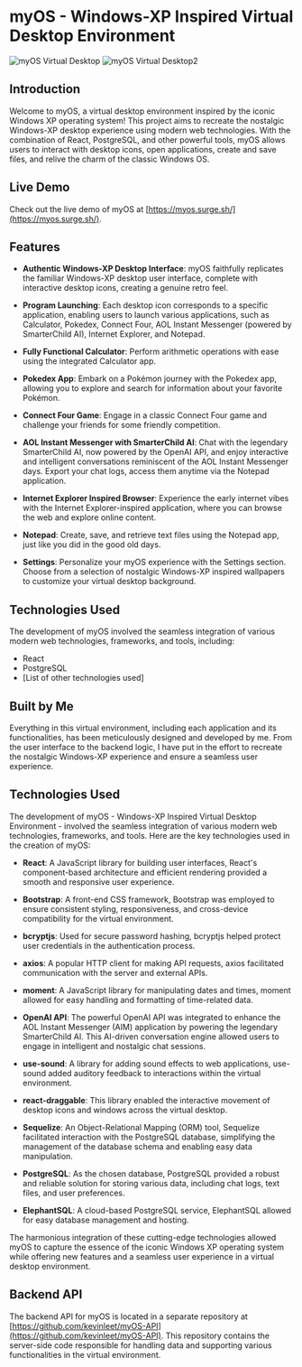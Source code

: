 # myOS - Windows-XP Inspired Virtual Desktop Environment

![myOS Virtual Desktop](https://github.com/kevinleet/myOS-client/blob/main/src/assets/readme1.png?raw=true)
![myOS Virtual Desktop2](https://github.com/kevinleet/myOS-client/blob/main/src/assets/readme2.png?raw=true)

## Introduction

Welcome to myOS, a virtual desktop environment inspired by the iconic Windows XP operating system! This project aims to recreate the nostalgic Windows-XP desktop experience using modern web technologies. With the combination of React, PostgreSQL, and other powerful tools, myOS allows users to interact with desktop icons, open applications, create and save files, and relive the charm of the classic Windows OS.

## Live Demo

Check out the live demo of myOS at [https://myos.surge.sh/](https://myos.surge.sh/).

## Features

- **Authentic Windows-XP Desktop Interface**: myOS faithfully replicates the familiar Windows-XP desktop user interface, complete with interactive desktop icons, creating a genuine retro feel.

- **Program Launching**: Each desktop icon corresponds to a specific application, enabling users to launch various applications, such as Calculator, Pokedex, Connect Four, AOL Instant Messenger (powered by SmarterChild AI), Internet Explorer, and Notepad.

- **Fully Functional Calculator**: Perform arithmetic operations with ease using the integrated Calculator app.

- **Pokedex App**: Embark on a Pokémon journey with the Pokedex app, allowing you to explore and search for information about your favorite Pokémon.

- **Connect Four Game**: Engage in a classic Connect Four game and challenge your friends for some friendly competition.

- **AOL Instant Messenger with SmarterChild AI**: Chat with the legendary SmarterChild AI, now powered by the OpenAI API, and enjoy interactive and intelligent conversations reminiscent of the AOL Instant Messenger days. Export your chat logs, access them anytime via the Notepad application.

- **Internet Explorer Inspired Browser**: Experience the early internet vibes with the Internet Explorer-inspired application, where you can browse the web and explore online content.

- **Notepad**: Create, save, and retrieve text files using the Notepad app, just like you did in the good old days.

- **Settings**: Personalize your myOS experience with the Settings section. Choose from a selection of nostalgic Windows-XP inspired wallpapers to customize your virtual desktop background.

## Technologies Used

The development of myOS involved the seamless integration of various modern web technologies, frameworks, and tools, including:

- React
- PostgreSQL
- [List of other technologies used]

## Built by Me

Everything in this virtual environment, including each application and its functionalities, has been meticulously designed and developed by me. From the user interface to the backend logic, I have put in the effort to recreate the nostalgic Windows-XP experience and ensure a seamless user experience.

## Technologies Used

The development of myOS - Windows-XP Inspired Virtual Desktop Environment - involved the seamless integration of various modern web technologies, frameworks, and tools. Here are the key technologies used in the creation of myOS:

- **React**: A JavaScript library for building user interfaces, React's component-based architecture and efficient rendering provided a smooth and responsive user experience.

- **Bootstrap**: A front-end CSS framework, Bootstrap was employed to ensure consistent styling, responsiveness, and cross-device compatibility for the virtual environment.

- **bcryptjs**: Used for secure password hashing, bcryptjs helped protect user credentials in the authentication process.

- **axios**: A popular HTTP client for making API requests, axios facilitated communication with the server and external APIs.

- **moment**: A JavaScript library for manipulating dates and times, moment allowed for easy handling and formatting of time-related data.

- **OpenAI API**: The powerful OpenAI API was integrated to enhance the AOL Instant Messenger (AIM) application by powering the legendary SmarterChild AI. This AI-driven conversation engine allowed users to engage in intelligent and nostalgic chat sessions.

- **use-sound**: A library for adding sound effects to web applications, use-sound added auditory feedback to interactions within the virtual environment.

- **react-draggable**: This library enabled the interactive movement of desktop icons and windows across the virtual desktop.

- **Sequelize**: An Object-Relational Mapping (ORM) tool, Sequelize facilitated interaction with the PostgreSQL database, simplifying the management of the database schema and enabling easy data manipulation.

- **PostgreSQL**: As the chosen database, PostgreSQL provided a robust and reliable solution for storing various data, including chat logs, text files, and user preferences.

- **ElephantSQL**: A cloud-based PostgreSQL service, ElephantSQL allowed for easy database management and hosting.

The harmonious integration of these cutting-edge technologies allowed myOS to capture the essence of the iconic Windows XP operating system while offering new features and a seamless user experience in a virtual desktop environment.

## Backend API

The backend API for myOS is located in a separate repository at [https://github.com/kevinleet/myOS-API](https://github.com/kevinleet/myOS-API). This repository contains the server-side code responsible for handling data and supporting various functionalities in the virtual environment.
